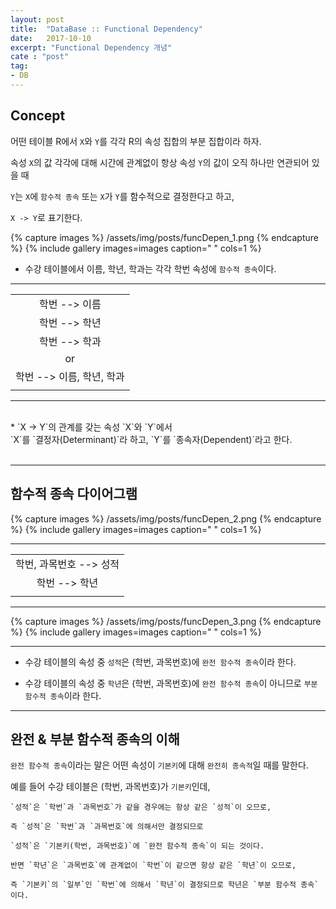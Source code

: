 ```yaml
---
layout: post
title:  "DataBase :: Functional Dependency"
date:   2017-10-10
excerpt: "Functional Dependency 개념"
cate : "post"
tag:
- DB
---
```


## Concept

어떤 테이블 R에서 `X`와 `Y`를 각각 R의 속성 집합의 부분 집합이라 하자.

속성 `X`의 값 각각에 대해 시간에 관계없이 항상 속성 `Y`의 값이 오직 하나만 연관되어 있을 때

`Y`는 `X`에 `함수적 종속` 또는 `X`가 `Y`를 함수적으로 결정한다고 하고,

`X -> Y`로 표기한다. <br/>


{% capture images %}
    /assets/img/posts/funcDepen_1.png
{% endcapture %}
{% include gallery images=images caption=" " cols=1 %}




* 수강 테이블에서 이름, 학년, 학과는 각각 학번 속성에 `함수적 종속`이다.

---

|    |
|:-------:|
|  학번 --> 이름  |
|  학번 --> 학년  |
|  학번 --> 학과  |
| or |
|  학번 --> 이름, 학년, 학과  |
| |

---

<br/>
* `X -> Y`의 관계를 갖는 속성 `X`와 `Y`에서 <br/> `X`를 `결정자(Determinant)`라 하고, `Y`를 `종속자(Dependent)`라고 한다. <br/><br/>

---

## 함수적 종속 다이어그램


{% capture images %}
    /assets/img/posts/funcDepen_2.png
{% endcapture %}
{% include gallery images=images caption=" " cols=1 %}


---

|    |
|:-------:|
|  학번, 과목번호 --> 성적  |
|  학번 --> 학년  |
| |


---


{% capture images %}
    /assets/img/posts/funcDepen_3.png
{% endcapture %}
{% include gallery images=images caption=" " cols=1 %}



---

* 수강 테이블의 속성 중 `성적`은 (학번, 과목번호)에 `완전 함수적 종속`이라 한다.

* 수강 테이블의 속성 중 `학년`은 (학번, 과목번호)에 `완전 함수적 종속`이 아니므로 `부분 함수적 종속`이라 한다.
 
 ---

## 완전 & 부분 함수적 종속의 이해

`완전 함수적 종속`이라는 말은 어떤 속성이 `기본키`에 대해 `완전히 종속적`일 때를 말한다.

예를 들어 수강 테이블은 (학번, 과목번호)가 `기본키`인데,

```
`성적`은 `학번`과 `과목번호`가 같을 경우에는 항상 같은 `성적`이 오므로, 

즉 `성적`은 `학번`과 `과목번호`에 의해서만 결정되므로 

`성적`은 `기본키(학번, 과목번호)`에 `완전 함수적 종속`이 되는 것이다.

반면 `학년`은 `과목번호`에 관계없이 `학번`이 같으면 항상 같은 `학년`이 오므로,

즉 `기본키`의 `일부`인 `학번`에 의해서 `학년`이 결정되므로 학년은 `부분 함수적 종속`이다.
```